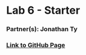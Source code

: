 # Lab 6 - Starter
### Partner(s): Jonathan Ty
### [Link to GitHub Page](https://jonathan-ty.github.io/Lab6_Starter/)